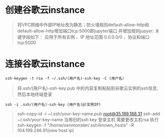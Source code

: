 # 创建谷歌云instance
> 将VPC网络中外部IP地址改为静态；防火墙规则default-allow-http和default-allow-http增加端口tcp:5000即jupyter端口
并增加规则jupyer: 关键字段如下： 应用于所有实例 、IP 地址范围 0.0.0.0/0 、协议和端口 tcp:5000
# 连接谷歌云instance
`ssh-keygen -t rsa -f ~/.ssh/(用户名)-ssh-key -C (用户名）`
> 将.ssh/(用户名)-ssh-key.pub 中的内容复制粘贴到谷歌云实例的ssh信息,然后本地终端登录

`ssh -i .ssh/(用户名)-ssh-key (用户名)@(实例IP)`

> ssh-copy-id -i ~/.ssh/your-key-name.pub root@35.189.188.31
ssh-add ~/.ssh/your-key-name
当用旧的ssh key 登录主机 需要更改主机rsa 执行 ssh-keygen -f "/home/senmonster/.ssh/known_hosts" -R 104.199.246.91(new host ip)
